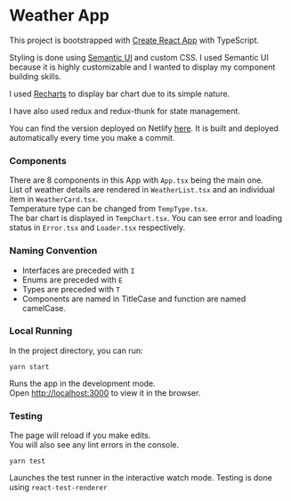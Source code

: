 # Weather App

This project is bootstrapped with [Create React App](https://github.com/facebook/create-react-app) with TypeScript.

Styling is done using [Semantic UI](https://semantic-ui.com/) and custom CSS. I used Semantic UI because it is highly customizable and I wanted to display my component building skills.

I used [Recharts](https://recharts.org/en-US) to display bar chart due to its simple nature.

I have also used redux and redux-thunk for state management.

You can find the version deployed on Netlify [here](https://upbeat-joliot-66527d.netlify.app/). It is built and deployed automatically every time you make a commit.


### Components
There are 8 components in this App with `App.tsx` being the main one.\
List of weather details are rendered in `WeatherList.tsx` and an individual item in `WeatherCard.tsx`.\
Temperature type can be changed from `TempType.tsx`.\
The bar chart is displayed in `TempChart.tsx`. You can see error and loading status in `Error.tsx` and `Loader.tsx` respectively.

### Naming Convention
- Interfaces are preceded with `I`
- Enums are preceded with `E`
- Types are preceded with `T`
- Components are named in TitleCase and function are named camelCase.

### Local Running

In the project directory, you can run:

 `yarn start`

Runs the app in the development mode.\
Open [http://localhost:3000](http://localhost:3000) to view it in the browser.

### Testing

The page will reload if you make edits.\
You will also see any lint errors in the console.

 `yarn test`

Launches the test runner in the interactive watch mode. Testing is done using `react-test-renderer`
